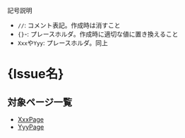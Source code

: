 記号説明
- `//`: コメント表記。作成時は消すこと
- `{}`-: プレースホルダ。作成時に適切な値に置き換えること
- `Xxx`や`Yyy`: プレースホルダ。同上


# {Issue名}

## 対象ページ一覧
- [XxxPage](./XxxPage.md)
- [YyyPage](./YyyPage.md)

## 
